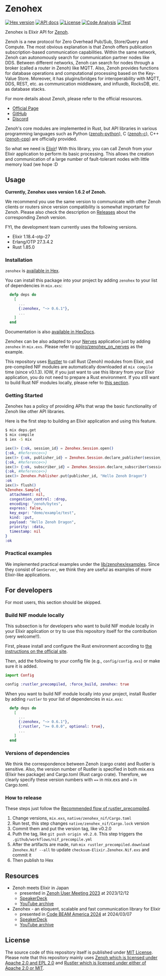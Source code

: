 # Zenohex

[![Hex version](https://img.shields.io/hexpm/v/zenohex.svg "Hex version")](https://hex.pm/packages/zenohex)
[![API docs](https://img.shields.io/hexpm/v/zenohex.svg?label=hexdocs "API docs")](https://hexdocs.pm/zenohex/)
[![License](https://img.shields.io/hexpm/l/zenohex.svg)](https://github.com/zenohex/zenohex/blob/main/LICENSE)
[![Code Analysis](https://github.com/biyooon-ex/zenohex/actions/workflows/code-analysis.yml/badge.svg)](https://github.com/biyooon-ex/zenohex/actions/workflows/code-analysis.yml)
[![Test](https://github.com/biyooon-ex/zenohex/actions/workflows/test.yml/badge.svg)](https://github.com/biyooon-ex/zenohex/actions/workflows/test.yml)

Zenohex is Elixir API for [Zenoh](https://zenoh.io/).

Zenoh is a new protocol for Zero Overhead Pub/Sub, Store/Query and Compute.
The most obvious explanation is that Zenoh offers publication subscription-based communication capabilities.
Within the same network, Zenoh can autonomously search for communication partner nodes like DDS.
Between different networks, Zenoh can search for nodes through a broker (called a router in Zenoh) like MQTT.
Also, Zenoh provides functions for database operations and computational processing based on the Key-Value Store.
Moreover, it has plugins/bridges for interoperability with MQTT, DDS, REST, etc. as communication middleware, and influxdb, RocksDB, etc. as database stacks.

For more details about Zenoh, please refer to the official resources.

- [Official Page](https://zenoh.io/)
- [GitHub](https://github.com/eclipse-zenoh/zenoh)
- [Discord](https://discord.gg/vSDSpqnbkm)

Zenoh's core modules are implemented in Rust, but API libraries in various programming languages such as Python ([zenoh-python](https://github.com/eclipse-zenoh/zenoh-python)), C ([zenoh-c](https://github.com/eclipse-zenoh/zenoh-c)), C++ ([zenoh-cpp](https://github.com/eclipse-zenoh/zenoh-cpp)) are officially provided.

So what we need is [Elixir](https://elixir-lang.org/)!
With this library, you can call Zenoh from your Elixir application to perform its basic processing.
This allows the creation and communication of a large number of fault-tolerant nodes with little memory load (we hope :D

## Usage

**Currently, Zenohex uses version 1.6.2 of Zenoh.**

We recommend you use the same version to communicate with other Zenoh clients or routers since version compatibility is somewhat important for Zenoh.
Please also check the description on [Releases](https://github.com/biyooon-ex/zenohex/releases) about the corresponding Zenoh version.

FYI, the development team currently uses the following versions.

- Elixir 1.18.4-otp-27
- Erlang/OTP 27.3.4.2
- Rust 1.85.0

### Installation

`zenohex` is [available in Hex](https://hex.pm/packages/zenohex).

You can install this package into your project by adding `zenohex` to your list of dependencies in `mix.exs`:

```elixir
  defp deps do
    [
      ...
      {:zenohex, "~> 0.6.1"},
      ...
    ]
  end
```

Documentation is also [available in HexDocs](https://hexdocs.pm/zenohex).

Zenohex can be also adapted to your [Nerves](https://nerves-project.org/) application just by adding `zenohex` in `mix.exs`.
Please refer to [pojiro/zenohex_on_nerves](https://github.com/pojiro/zenohex_on_nerves) as the example.

This repository uses [Rustler](https://github.com/rusterlium/rustler) to call Rust (Zenoh) modules from Elixir, and pre-compiled NIF modules are automatically downloaded at `mix compile` time (since v0.1.3).
IOW, if you just want to use this library from your Elixir application, you do not need to prepare a Rust environment.
If you still want to build Rust NIF modules locally, please refer to [this section](#build-nif-module-locally).

### Getting Started

Zenohex has a policy of providing APIs that wrap the basic functionality of Zenoh like other API libraries.

Here is the first step to building an Elixir application and using this feature.

```sh
$ mix deps.get
$ mix compile
$ iex -S mix
```

```elixir
iex()> {:ok, session_id} = Zenohex.Session.open()
{:ok, #Reference<>}
iex()> {:ok, publisher_id} = Zenohex.Session.declare_publisher(session_id, "demo/example/test")
{:ok, #Reference<>}
iex()> {:ok, subscriber_id} = Zenohex.Session.declare_subscriber(session_id, "demo/**")
{:ok, #Reference<>}
iex()> Zenohex.Publisher.put(publisher_id, "Hello Zenoh Dragon")
:ok
iex()> flush()
%Zenohex.Sample{
  attachment: nil,
  congestion_control: :drop,
  encoding: "zenoh/bytes",
  express: false,
  key_expr: "demo/example/test",
  kind: :put,
  payload: "Hello Zenoh Dragon",
  priority: :data,
  timestamp: nil
}
:ok
```

### Practical examples

We implemented practical examples under the [lib/zenohex/examples](https://github.com/b5g-ex/zenohex/tree/main/lib/zenohex/examples).
Since they consist of `GenServer`, we think they are useful as examples of more Elixir-like applications.

## For developers

For most users, this section should be skipped.

### Build NIF module locally

This subsection is for developers who want to build NIF module locally in your Elixir application or try to use this repository itself for the contribution (very welcome!!).

First, please install and configure the Rust environment according to [the instructions on the official site](https://www.rust-lang.org/tools/install).

Then, add the following to your config file (e.g., `config/config.exs`) or make sure it is added.

```elixir
import Config

config :rustler_precompiled, :force_build, zenohex: true
```

When you want to build NIF module locally into your project, install Rustler by adding `rustler` to your list of dependencies in `mix.exs`:

```elixir
  defp deps do
    [
      ...
      {:zenohex, "~> 0.6.1"},
      {:rustler, ">= 0.0.0", optional: true},
      ...
    ]
  end
```

### Versions of dependencies

We think the correspondence between Zenoh (cargo crate) and Rustler is sensitive.
Also, the version number of Rustler is specified in both mix.exs (Elixir hex package) and Cargo.toml (Rust cargo crate).
Therefore, we clearly specify these version numbers with `==` in mix.exs and `=` in Cargo.toml.

### How to release

These steps just follow the [Recommended flow of rustler_precompiled](https://hexdocs.pm/rustler_precompiled/precompilation_guide.html#recommended-flow).

1. Change versions, `mix.exs`, `native/zenohex_nif/Cargo.toml`
2. Run test, this step changes `native/zenohex_nif/Cargo.lock` version
3. Commit them and put the version tag, like v0.2.0
4. Puth the tag, like `git push origin v0.2.0`. This step triggers the `.github/workflows/nif_precompile.yml`
5. After the artifacts are made, run `mix rustler_precompiled.download Zenohex.Nif --all` to update `checksum-Elixir.Zenohex.Nif.exs` and commit it
6. Then publish to Hex

## Resources

- Zenoh meets Elixir in Japan
  - presented in [Zenoh User Meeting 2023](https://www.zettascale.tech/news/zenoh-user-meeting-2023/) at 2023/12/12
  - [SpeakerDeck](https://speakerdeck.com/takasehideki/zenoh-meets-elixir-in-japan)
  - [YouTube archive](https://www.youtube.com/watch?v=4TYn_l6rXIg)
- Zenohex - an eloquent, scalable and fast communication library for Elixir
  - presented in [Code BEAM America 2024](https://codebeamamerica.com/) at 2024/03/07
  - [SpeakerDeck](https://speakerdeck.com/takasehideki/zenohex-an-eloquent-scalable-and-fast-communication-library-for-elixir)
  - [YouTube archive](https://www.youtube.com/watch?v=9DIamjWqass)

## License

The source code of this repository itself is published under [MIT License](https://github.com/b5g-ex/zenohex/blob/main/LICENSE).  
Please note that this repository mainly uses [Zenoh which is licensed under Apache 2.0 and EPL 2.0](https://github.com/eclipse-zenoh/zenoh/blob/main/LICENSE) and [Rustler which is licensed under either of Apache 2.0 or MIT](https://github.com/rusterlium/rustler?tab=readme-ov-file#license).

